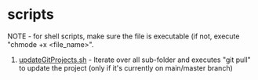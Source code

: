 # scripts

NOTE - for shell scripts, make sure the file is executable (if not, execute "chmode +x <file_name>". 

1. [updateGitProjects.sh](https://github.com/Daniel-israelov/scripts/blob/main/updateGitProjects.sh) - Iterate over all sub-folder and executes "git pull" to update the project (only if it's currently on main/master branch)
